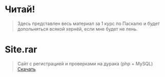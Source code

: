 # Читай!
> Здесь представлен весь материал за 1 курс по Паскалю и будет допольняться всякой хернёй, если мне будет не лень.

# Site.rar 
> Сайт с регистрацией и проверками на дурака (php + MySQL) [Скачать](https://github.com/morozovxc/code-pascal/blob/main/Site.rar "Сайт")
